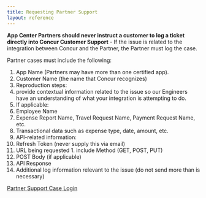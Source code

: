 ```yaml
---
title: Requesting Partner Support
layout: reference
---
```


**App Center Partners should never instruct a customer to log a ticket directly into Concur Customer Support** - If the issue is related to the integration between Concur and the Partner, the Partner must log the case.

Partner cases must include the following:

1. App Name (Partners may have more than one certified app).
2. Customer Name (the name that Concur recognizes)
3. Reproduction steps:
  1. provide contextual information related to the issue so our Engineers have an understanding of what your integration is attempting to do.
4. If applicable:
  1. Employee Name
  2. Expense Report Name, Travel Request Name, Payment Request Name, etc.
  3. Transactional data such as expense type, date, amount, etc.
5. API-related information:
  1. Refresh Token (never supply this via email)
  2. URL being requested
    1. include Method (GET, POST, PUT)
  3.  POST Body (if applicable)
  4. API Response
  5. Additional log information relevant to the issue (do not send more than is necessary)

[Partner Support Case Login](https://na4.salesforce.com/secur/login_portal.jsp?orgId=00D600000007Dq3&portalId=06060000000PrEi)
